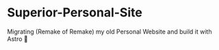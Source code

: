 # Superior-Personal-Site

Migrating (Remake of Remake) my old Personal Website and build it with Astro 🚀
